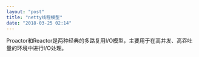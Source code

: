 ```yaml
---
layout: "post"
title: "netty线程模型"
date: "2018-03-25 02:14"
---
```

Proactor和Reactor是两种经典的多路复用I/O模型，主要用于在高并发、高吞吐量的环境中进行I/O处理。
